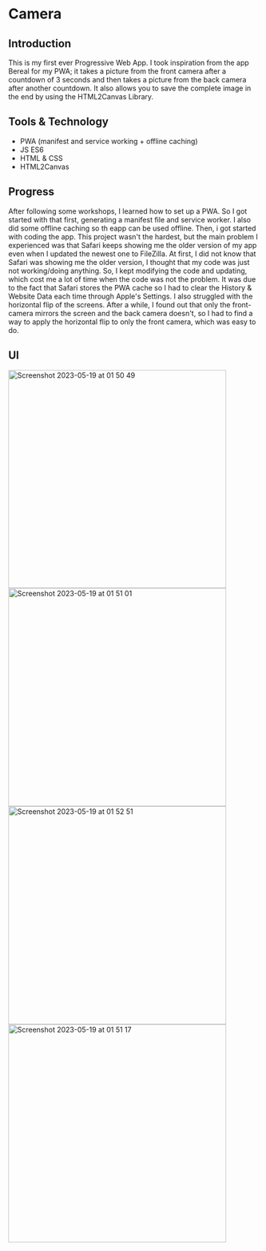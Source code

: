 # Camera

## Introduction
This is my first ever Progressive Web App. I took inspiration from the app Bereal for my PWA; it takes a picture from the front camera after a countdown of 3 seconds and then takes a picture from the back camera after another countdown. It also allows you to save the complete image in the end by using the HTML2Canvas Library. 

## Tools & Technology
- PWA (manifest and service working + offline caching)
- JS ES6
- HTML & CSS
- HTML2Canvas

## Progress 
After following some workshops, I learned how to set up a PWA. So I got started with that first, generating a manifest file and service worker. I also did some offline caching so th eapp can be used offline. Then, i got started with coding the app. This project wasn't the hardest, but the main problem I experienced was that Safari keeps showing me the older version of my app even when I updated the newest one to FileZilla. At first, I did not know that Safari was showing me the older version, I thought that my code was just not working/doing anything. So, I kept modifying the code and updating, which cost me a lot of time when the code was not the problem. It was due to the fact that Safari stores the PWA cache so I had to clear the History & Website Data each time through Apple's Settings. 
I also struggled with the horizontal flip of the screens. After a while, I found out that only the front-camera mirrors the screen and the back camera doesn't, so I had to find a way to apply the horizontal flip to only the front camera, which was easy to do.

## UI

<img width="436" alt="Screenshot 2023-05-19 at 01 50 49" src="https://github.com/mendaayy/Bereal/assets/122844229/423f7bf2-9774-4737-8e88-bb438501659f">
<img width="436" alt="Screenshot 2023-05-19 at 01 51 01" src="https://github.com/mendaayy/Bereal/assets/122844229/183cfaf6-f8af-496c-a70b-a3c767a888c4">
<img width="436" alt="Screenshot 2023-05-19 at 01 52 51" src="https://github.com/mendaayy/Bereal/assets/122844229/7828969c-ccaf-45ad-8cb1-f4f46d0c5a09">
<img width="436" alt="Screenshot 2023-05-19 at 01 51 17" src="https://github.com/mendaayy/Bereal/assets/122844229/276feebb-fdc3-40cb-b161-d7b5496f76b9">
